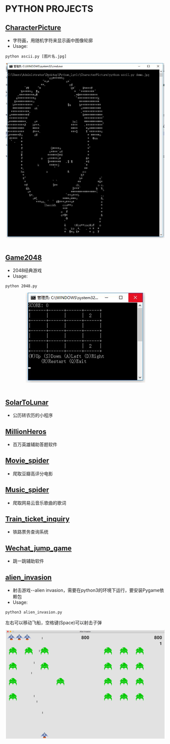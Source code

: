 # PYTHON PROJECTS

## [CharacterPicture](https://github.com/LyricYang/Python_Projects/tree/master/CharacterPicture)

- 字符画，用随机字符来显示画中图像轮廓
- Usage:
```
python ascii.py [图片名.jpg]
```

<div align="center"> <img src="https://github.com/LyricYang/Python_Projects/blob/master/CharacterPicture/CP.jpg" width="500"/> </div><br>

## [Game2048](https://github.com/LyricYang/Python_Projects/tree/master/Game2048)

- 2048经典游戏
- Usage:
```
python 2048.py
```

<div align="center"> <img src="https://github.com/LyricYang/Python_Projects/blob/master/Game2048/2048.jpg" /> </div><br>

## [SolarToLunar](https://github.com/LyricYang/Python_Projects/tree/master/SolarToLunar)

- 公历转农历的小程序

## [MillionHeros](https://github.com/LyricYang/Python_Projects/tree/master/MillionHeros)

- 百万英雄辅助答题软件

## [Movie_spider](https://github.com/LyricYang/Python_Projects/tree/master/Movie_spider)

- 爬取豆瓣高评分电影

## [Music_spider](https://github.com/LyricYang/Python_Projects/tree/master/Music_spider)

- 爬取网易云音乐歌曲的歌词

## [Train_ticket_inquiry](https://github.com/LyricYang/Python_Projects/tree/master/Train_ticket_inquiry)

- 铁路票务查询系统

## [Wechat_jump_game](https://github.com/LyricYang/Python_Projects/tree/master/Wechat_jump_game)

- 跳一跳辅助软件

## [alien_invasion](https://github.com/LyricYang/Python_Projects/tree/master/alien_invasion)

- 射击游戏--alien invasion，需要在python3的环境下运行，要安装Pygame依赖包
- Usage:
```python
python3 alien_invasion.py
```
左右可以移动飞船，空格键(Space)可以射击子弹

<div align="center"> <img src="https://github.com/LyricYang/Python_Projects/blob/master/alien_invasion/images/alien_invasion_sample.png" width="500"/> </div><br>
